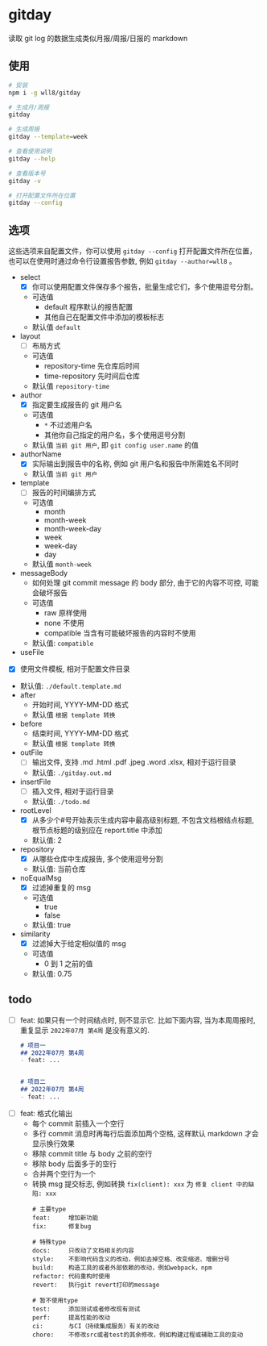# gitday
读取 git log 的数据生成类似月报/周报/日报的 markdown  

## 使用
``` sh
# 安装
npm i -g wll8/gitday

# 生成月/周报
gitday

# 生成周报
gitday --template=week

# 查看使用说明
gitday --help

# 查看版本号
gitday -v

# 打开配置文件所在位置
gitday --config
```

## 选项
这些选项来自配置文件，你可以使用 `gitday --config` 打开配置文件所在位置，也可以在使用时通过命令行设置报告参数, 例如 `gitday --author=wll8` 。

- select
  - [x] 你可以使用配置文件保存多个报告，批量生成它们，多个使用逗号分割。
  - 可选值
    - default 程序默认的报告配置
    - 其他自己在配置文件中添加的模板标志
  - 默认值 `default`
- layout
  - [ ] 布局方式
  - 可选值
    - repository-time 先仓库后时间
    - time-repository 先时间后仓库
  - 默认值 `repository-time`
- author
  - [x] 指定要生成报告的 git 用户名
  - 可选值
    - `*` 不过滤用户名
    - 其他你自己指定的用户名，多个使用逗号分割
  - 默认值 `当前 git 用户`, 即 `git config user.name` 的值
- authorName
  - [x] 实际输出到报告中的名称, 例如 git 用户名和报告中所需姓名不同时
  - 默认值 `当前 git 用户`
- template
  - [ ] 报告的时间编排方式
  - 可选值
    - month
    - month-week
    - month-week-day
    - week
    - week-day
    - day
  - 默认值 `month-week`
- messageBody
  - 如何处理 git commit message 的 body 部分, 由于它的内容不可控, 可能会破坏报告
  - 可选值
    - raw 原样使用
    - none 不使用
    - compatible 当含有可能破坏报告的内容时不使用
  - 默认值: `compatible`
- useFile
 - [x] 使用文件模板, 相对于配置文件目录
  - 默认值: `./default.template.md`
- after
  - 开始时间, YYYY-MM-DD 格式
  - 默认值 `根据 template 转换`
- before
  - 结束时间, YYYY-MM-DD 格式
  - 默认值 `根据 template 转换`
- outFile
  - [ ] 输出文件, 支持 .md .html .pdf .jpeg .word .xlsx, 相对于运行目录
  - 默认值: `./gitday.out.md`
- insertFile
  - [ ] 插入文件, 相对于运行目录
  - 默认值: `./todo.md`
- rootLevel
  - [x] 从多少个#号开始表示生成内容中最高级别标题, 不包含文档根结点标题, 根节点标题的级别应在 report.title 中添加
  - 默认值: 2
- repository
  - [x] 从哪些仓库中生成报告, 多个使用逗号分割
  - 默认值: 当前仓库
- noEqualMsg
  - [x] 过滤掉重复的 msg
  - 可选值
    - true
    - false
  - 默认值: true
- similarity
  - [x] 过滤掉大于给定相似值的 msg
  - 可选值
    - 0 到 1 之前的值
  - 默认值: 0.75


## todo
- [ ] feat: 如果只有一个时间结点时, 则不显示它. 比如下面内容, 当为本周周报时, 重复显示 `2022年07月 第4周` 是没有意义的.
  ``` md
  # 项目一
  ## 2022年07月 第4周
  - feat: ...


  # 项目二
  ## 2022年07月 第4周
  - feat: ...

  ```
- [ ] feat: 格式化输出
  - 每个 commit 前插入一个空行
  - 多行 commit 消息时再每行后面添加两个空格, 这样默认 markdown 才会显示换行效果
  - 移除 commit title 与 body 之前的空行
  - 移除 body 后面多于的空行
  - 合并两个空行为一个
  - 转换 msg 提交标志, 例如转换 `fix(client): xxx` 为 `修复 client 中的缺陷: xxx`
    ```
    # 主要type
    feat:     增加新功能
    fix:      修复bug

    # 特殊type
    docs:     只改动了文档相关的内容
    style:    不影响代码含义的改动，例如去掉空格、改变缩进、增删分号
    build:    构造工具的或者外部依赖的改动，例如webpack，npm
    refactor: 代码重构时使用
    revert:   执行git revert打印的message

    # 暂不使用type
    test:     添加测试或者修改现有测试
    perf:     提高性能的改动
    ci:       与CI（持续集成服务）有关的改动
    chore:    不修改src或者test的其余修改，例如构建过程或辅助工具的变动
    ```